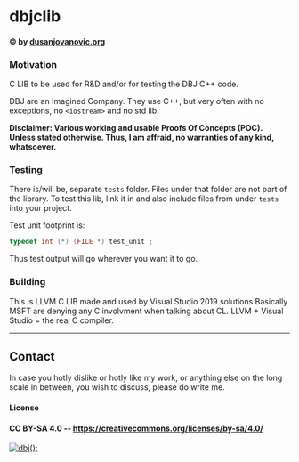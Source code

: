 # dbjclib
#### &copy; by [dusanjovanovic.org](mailto:dbj@dbj.org)

### Motivation

C LIB to be used for R&D and/or for testing the DBJ C++ code.

DBJ are an Imagined Company. They use C++, but very often with no exceptions, no `<iostream>` and no std lib.


**Disclaimer: Various working and usable Proofs Of Concepts (POC). Unless stated otherwise. Thus, I am affraid, no warranties of any kind, whatsoever.**

### Testing

There is/will be, separate `tests` folder. Files under that folder are not part of the library.
To test this lib, link it in and also include files from under `tests` into your project.

Test unit footprint is:

```cpp
typedef int (*) (FILE *) test_unit ;
```

Thus test output will go wherever you want it to go.

### Building

This is LLVM C LIB made and used by Visual Studio 2019 solutions
Basically MSFT are denying any C involvment when talking about CL. LLVM + Visual Studio = the real C compiler.


-------------------------------------
## Contact

In case you hotly dislike or hotly like my work, or anything else on the long scale in between, you wish to discuss, please do write me.

#### License

#### CC BY-SA 4.0 -- https://creativecommons.org/licenses/by-sa/4.0/ 

[![dbj();](http://dbj.org/wp-content/uploads/2015/12/cropped-dbj-icon-e1486129719897.jpg)](http://www.dbj.org "dbj")  

